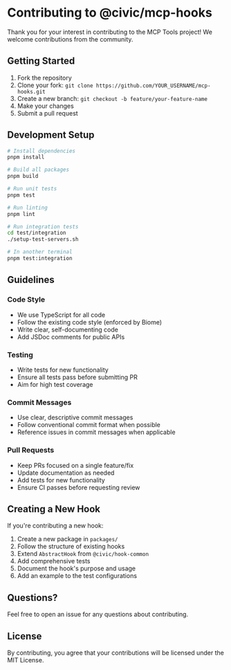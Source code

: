 # Contributing to @civic/mcp-hooks

Thank you for your interest in contributing to the MCP Tools project! We welcome contributions from the community.

## Getting Started

1. Fork the repository
2. Clone your fork: `git clone https://github.com/YOUR_USERNAME/mcp-hooks.git`
3. Create a new branch: `git checkout -b feature/your-feature-name`
4. Make your changes
5. Submit a pull request

## Development Setup

```bash
# Install dependencies
pnpm install

# Build all packages
pnpm build

# Run unit tests
pnpm test

# Run linting
pnpm lint

# Run integration tests
cd test/integration
./setup-test-servers.sh 

# In another terminal
pnpm test:integration
```

## Guidelines

### Code Style

- We use TypeScript for all code
- Follow the existing code style (enforced by Biome)
- Write clear, self-documenting code
- Add JSDoc comments for public APIs

### Testing

- Write tests for new functionality
- Ensure all tests pass before submitting PR
- Aim for high test coverage

### Commit Messages

- Use clear, descriptive commit messages
- Follow conventional commit format when possible
- Reference issues in commit messages when applicable

### Pull Requests

- Keep PRs focused on a single feature/fix
- Update documentation as needed
- Add tests for new functionality
- Ensure CI passes before requesting review

## Creating a New Hook

If you're contributing a new hook:

1. Create a new package in `packages/`
2. Follow the structure of existing hooks
3. Extend `AbstractHook` from `@civic/hook-common`
4. Add comprehensive tests
5. Document the hook's purpose and usage
6. Add an example to the test configurations

## Questions?

Feel free to open an issue for any questions about contributing.

## License

By contributing, you agree that your contributions will be licensed under the MIT License.